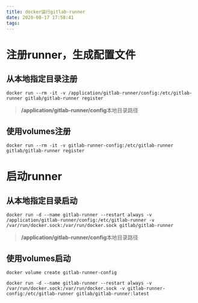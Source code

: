 ```yaml
---
title: docker运行gitlab-runner
date: 2020-08-17 17:58:41
tags:
---
```



# 注册**runner**，生成配置文件

## 从本地指定目录注册

~~~shell
docker run --rm -it -v /application/gitlab-runner/config:/etc/gitlab-runner gitlab/gitlab-runner register
~~~

> **/application/gitlab-runner/config**本地目录路径

## 使用**volumes**注册

~~~shell
docker run --rm -it -v gitlab-runner-config:/etc/gitlab-runner gitlab/gitlab-runner register
~~~


# 启动**runner**

## 从本地指定目录启动

~~~shell
docker run -d --name gitlab-runner --restart always -v /application/gitlab-runner/config:/etc/gitlab-runner -v /var/run/docker.sock:/var/run/docker.sock gitlab/gitlab-runner
~~~

> **/application/gitlab-runner/config**本地目录路径

## 使用**volumes**启动

~~~shell
docker volume create gitlab-runner-config

docker run -d --name gitlab-runner --restart always -v /var/run/docker.sock:/var/run/docker.sock -v gitlab-runner-config:/etc/gitlab-runner gitlab/gitlab-runner:latest
~~~


